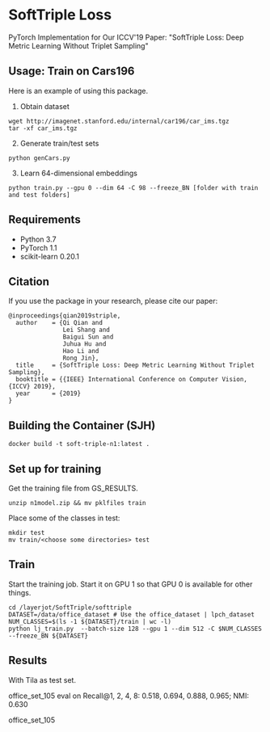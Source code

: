 
# SoftTriple Loss

PyTorch Implementation for Our ICCV'19 Paper: "SoftTriple Loss: Deep Metric Learning Without Triplet Sampling"

## Usage: Train on Cars196
Here is an example of using this package.

1. Obtain dataset
```
wget http://imagenet.stanford.edu/internal/car196/car_ims.tgz
tar -xf car_ims.tgz
```

2. Generate train/test sets
```
python genCars.py
```

3. Learn 64-dimensional embeddings
```
python train.py --gpu 0 --dim 64 -C 98 --freeze_BN [folder with train and test folders]
```

## Requirements
* Python 3.7
* PyTorch 1.1
* scikit-learn 0.20.1

    
## Citation
If you use the package in your research, please cite our paper:
```
@inproceedings{qian2019striple,
  author    = {Qi Qian and
               Lei Shang and
               Baigui Sun and
               Juhua Hu and
               Hao Li and
               Rong Jin},
  title     = {SoftTriple Loss: Deep Metric Learning Without Triplet Sampling},
  booktitle = {{IEEE} International Conference on Computer Vision, {ICCV} 2019},
  year      = {2019}
}
```

## Building the Container (SJH)

```{sh}
docker build -t soft-triple-n1:latest .
```

## Set up for training

Get the training file from GS_RESULTS.

```{sh}
unzip n1model.zip && mv pklfiles train
```

Place some of the classes in test:

```{sh}
mkdir test
mv train/<choose some directories> test
```

## Train

Start the training job. Start it on GPU 1 so that GPU 0 is available for other things.

```{sh}
cd /layerjot/SoftTriple/softtriple
DATASET=/data/office_dataset # Use the office_dataset | lpch_dataset
NUM_CLASSES=$(ls -1 ${DATASET}/train | wc -l)
python lj_train.py  --batch-size 128 --gpu 1 --dim 512 -C $NUM_CLASSES --freeze_BN ${DATASET}
```

## Results

With Tila as test set.

office_set_105 eval on 
Recall@1, 2, 4, 8: 0.518, 0.694, 0.888, 0.965; NMI: 0.630

office_set_105
